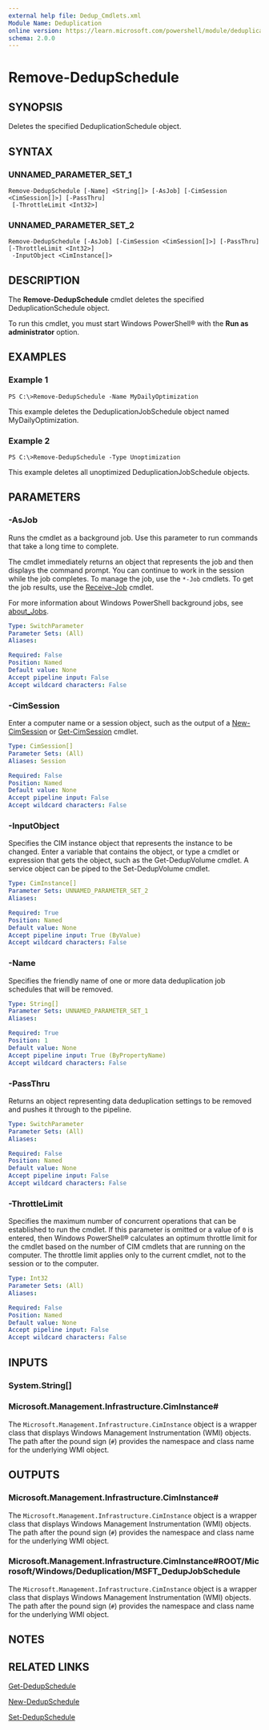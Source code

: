 ```yaml
---
external help file: Dedup_Cmdlets.xml
Module Name: Deduplication
online version: https://learn.microsoft.com/powershell/module/deduplication/remove-dedupschedule?view=windowsserver2012-ps&wt.mc_id=ps-gethelp
schema: 2.0.0
---
```


# Remove-DedupSchedule

## SYNOPSIS
Deletes the specified DeduplicationSchedule object.

## SYNTAX

### UNNAMED_PARAMETER_SET_1
```
Remove-DedupSchedule [-Name] <String[]> [-AsJob] [-CimSession <CimSession[]>] [-PassThru]
 [-ThrottleLimit <Int32>]
```

### UNNAMED_PARAMETER_SET_2
```
Remove-DedupSchedule [-AsJob] [-CimSession <CimSession[]>] [-PassThru] [-ThrottleLimit <Int32>]
 -InputObject <CimInstance[]>
```

## DESCRIPTION
The **Remove-DedupSchedule** cmdlet deletes the specified DeduplicationSchedule object.

To run this cmdlet, you must start Windows PowerShell® with the **Run as administrator** option.

## EXAMPLES

### Example 1
```
PS C:\>Remove-DedupSchedule -Name MyDailyOptimization
```

This example deletes the DeduplicationJobSchedule object named MyDailyOptimization.

### Example 2
```
PS C:\>Remove-DedupSchedule -Type Unoptimization
```

This example deletes all unoptimized DeduplicationJobSchedule objects.

## PARAMETERS

### -AsJob
Runs the cmdlet as a background job. Use this parameter to run commands that take a long time to complete. 

The cmdlet immediately returns an object that represents the job and then displays the command prompt. 
You can continue to work in the session while the job completes. 
To manage the job, use the `*-Job` cmdlets. 
To get the job results, use the [Receive-Job](https://go.microsoft.com/fwlink/?LinkID=113372) cmdlet. 

For more information about Windows PowerShell background jobs, see [about_Jobs](https://go.microsoft.com/fwlink/?LinkID=113251).

```yaml
Type: SwitchParameter
Parameter Sets: (All)
Aliases: 

Required: False
Position: Named
Default value: None
Accept pipeline input: False
Accept wildcard characters: False
```

### -CimSession
Enter a computer name or a session object, such as the output of a [New-CimSession](/powershell/module/cimcmdlets/new-cimsession) or [Get-CimSession](https://go.microsoft.com/fwlink/p/?LinkId=227966) cmdlet.
```yaml
Type: CimSession[]
Parameter Sets: (All)
Aliases: Session

Required: False
Position: Named
Default value: None
Accept pipeline input: False
Accept wildcard characters: False
```

### -InputObject
Specifies the CIM instance object that represents the instance to be changed.
Enter a variable that contains the object, or type a cmdlet or expression that gets the object, such as the Get-DedupVolume cmdlet.
A service object can be piped to the Set-DedupVolume cmdlet.

```yaml
Type: CimInstance[]
Parameter Sets: UNNAMED_PARAMETER_SET_2
Aliases: 

Required: True
Position: Named
Default value: None
Accept pipeline input: True (ByValue)
Accept wildcard characters: False
```

### -Name
Specifies the friendly name of one or more data deduplication job schedules that will be removed.

```yaml
Type: String[]
Parameter Sets: UNNAMED_PARAMETER_SET_1
Aliases: 

Required: True
Position: 1
Default value: None
Accept pipeline input: True (ByPropertyName)
Accept wildcard characters: False
```

### -PassThru
Returns an object representing data deduplication settings to be removed and pushes it through to the pipeline.

```yaml
Type: SwitchParameter
Parameter Sets: (All)
Aliases: 

Required: False
Position: Named
Default value: None
Accept pipeline input: False
Accept wildcard characters: False
```

### -ThrottleLimit
Specifies the maximum number of concurrent operations that can be established to run the cmdlet.
If this parameter is omitted or a value of `0` is entered, then Windows PowerShell® calculates an optimum throttle limit for the cmdlet based on the number of CIM cmdlets that are running on the computer.
The throttle limit applies only to the current cmdlet, not to the session or to the computer.

```yaml
Type: Int32
Parameter Sets: (All)
Aliases: 

Required: False
Position: Named
Default value: None
Accept pipeline input: False
Accept wildcard characters: False
```

## INPUTS

### System.String[]

### Microsoft.Management.Infrastructure.CimInstance#
The `Microsoft.Management.Infrastructure.CimInstance` object is a wrapper class that displays Windows Management Instrumentation (WMI) objects.
The path after the pound sign (`#`) provides the namespace and class name for the underlying WMI object.

## OUTPUTS

### Microsoft.Management.Infrastructure.CimInstance#
The `Microsoft.Management.Infrastructure.CimInstance` object is a wrapper class that displays Windows Management Instrumentation (WMI) objects.
The path after the pound sign (`#`) provides the namespace and class name for the underlying WMI object.

### Microsoft.Management.Infrastructure.CimInstance#ROOT/Microsoft/Windows/Deduplication/MSFT_DedupJobSchedule
The `Microsoft.Management.Infrastructure.CimInstance` object is a wrapper class that displays Windows Management Instrumentation (WMI) objects.
The path after the pound sign (`#`) provides the namespace and class name for the underlying WMI object.

## NOTES

## RELATED LINKS

[Get-DedupSchedule](./Get-DedupSchedule.md)

[New-DedupSchedule](./New-DedupSchedule.md)

[Set-DedupSchedule](./Set-DedupSchedule.md)
